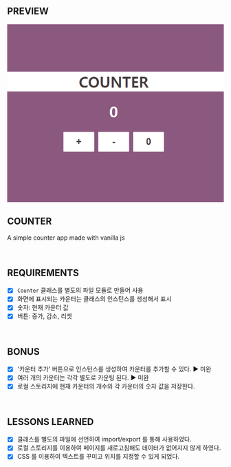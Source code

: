## PREVIEW
![preview](./image/vanilla_js_counter.png)

## COUNTER
A simple counter app made with vanilla js

</br>

## REQUIREMENTS
- [x] `Counter` 클래스를 별도의 파일 모듈로 만들어 사용
- [x] 화면에 표시되는 카운터는 클래스의 인스턴스를 생성해서 표시
- [x] 숫자: 현재 카운터 값
- [x] 버튼: 증가, 감소, 리셋

</br>

## BONUS

- [x] '카운터 추가' 버튼으로 인스턴스를 생성하여 카운터를 추가할 수 있다. ▶️ 미완
- [x] 여러 개의 카운터는 각각 별도로 카운팅 된다. ▶️ 미완
- [x] 로컬 스토리지에 현재 카운터의 개수와 각 카운터의 숫자 값을 저장한다.

</br>

## LESSONS LEARNED

- [x] 클래스를 별도의 파일에 선언하여 import/export 를 통해 사용하였다.
- [x] 로컬 스토리지를 이용하여 페이지를 새로고침해도 데이터가 없어지지 않게 하였다.
- [x] CSS 를 이용하여 텍스트를 꾸미고 위치를 지정할 수 있게 되었다.
